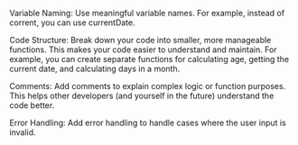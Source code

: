Variable Naming: Use meaningful variable names. For example, instead of corrent, you can use currentDate.

Code Structure: Break down your code into smaller, more manageable functions. This makes your code easier to understand and maintain. For example, you can create separate functions for calculating age, getting the current date, and calculating days in a month.

Comments: Add comments to explain complex logic or function purposes. This helps other developers (and yourself in the future) understand the code better.

Error Handling: Add error handling to handle cases where the user input is invalid.

